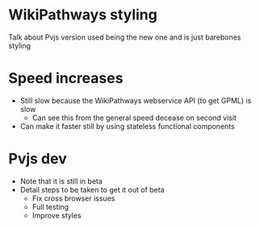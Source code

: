 # WikiPathways styling
Talk about Pvjs version used being the new one and is just barebones styling

# Speed increases
- Still slow because the WikiPathways webservice API (to get GPML) is slow
  - Can see this from the general speed decease on second visit
- Can make it faster still by using stateless functional components

# Pvjs dev
- Note that it is still in beta
- Detail steps to be taken to get it out of beta
  - Fix cross browser issues
  - Full testing
  - Improve styles
